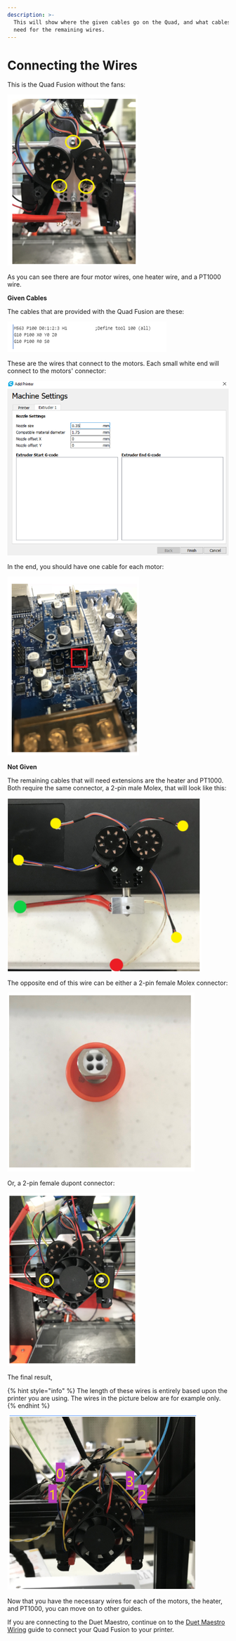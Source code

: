 ```yaml
---
description: >-
  This will show where the given cables go on the Quad, and what cables you will
  need for the remaining wires.
---
```


# Connecting the Wires

This is the Quad Fusion without the fans:

![](../.gitbook/assets/image%20%2825%29.png)

As you can see there are four motor wires, one heater wire, and a PT1000 wire.

**Given Cables** 

The cables that are provided with the Quad Fusion are these:

![](../.gitbook/assets/image%20%284%29.png)

These are the wires that connect to the motors. Each small white end will connect to the motors' connector:

![](../.gitbook/assets/image%20%286%29.png)

In the end, you should have one cable for each motor:

![](../.gitbook/assets/image%20%2818%29.png)

**Not Given** 

The remaining cables that will need extensions are the heater and PT1000. Both require the same connector, a 2-pin male Molex, that will look like this:

![](../.gitbook/assets/image%20%281%29.png)

The opposite end of this wire can be either a 2-pin female Molex connector:

![](../.gitbook/assets/image%20%2813%29.png)

Or, a 2-pin female dupont connector:

![](../.gitbook/assets/image%20%288%29.png)

The final result,

{% hint style="info" %}
The length of these wires is entirely based upon the printer you are using. The wires in the picture below are for example only.
{% endhint %}

![](../.gitbook/assets/image%20%2821%29.png)

Now that you have the necessary wires for each of the motors, the heater, and PT1000, you can move on to other guides. 

If you are connecting to the Duet Maestro, continue on to the [Duet Maestro Wiring](../electrical-guides/duet-maestro-wiring.md) guide to connect your Quad Fusion to your printer.

